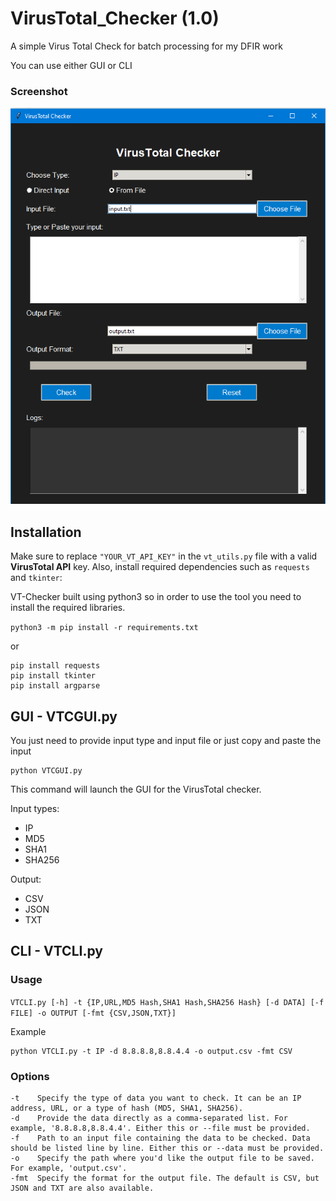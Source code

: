# VirusTotal_Checker (1.0)
A simple Virus Total Check for batch processing for my DFIR work

You can use either GUI or CLI

### Screenshot
![Beta Mode of VT_Checker](GUI.PNG)  

## Installation
Make sure to replace `"YOUR_VT_API_KEY"` in the `vt_utils.py` file with a valid **VirusTotal API** key. Also, install required dependencies such as `requests` and `tkinter`:

VT-Checker built using python3 so in order to use the tool you need to install the required libraries.

`python3 -m pip install -r requirements.txt`

or

```
pip install requests
pip install tkinter
pip install argparse
```



## GUI - VTCGUI.py
You just need to provide input type and input file or just copy and paste the input

```
python VTCGUI.py
```

This command will launch the GUI for the VirusTotal checker.



Input types:

- IP
- MD5
- SHA1
- SHA256

Output:
- CSV
- JSON
- TXT
  
## CLI - VTCLI.py

### Usage

`VTCLI.py [-h] -t {IP,URL,MD5 Hash,SHA1 Hash,SHA256 Hash} [-d DATA] [-f FILE] -o OUTPUT [-fmt {CSV,JSON,TXT}]`

Example

```
python VTCLI.py -t IP -d 8.8.8.8,8.8.4.4 -o output.csv -fmt CSV
```



### Options
```
-t    Specify the type of data you want to check. It can be an IP address, URL, or a type of hash (MD5, SHA1, SHA256).
-d    Provide the data directly as a comma-separated list. For example, '8.8.8.8,8.8.4.4'. Either this or --file must be provided.
-f    Path to an input file containing the data to be checked. Data should be listed line by line. Either this or --data must be provided.
-o    Specify the path where you'd like the output file to be saved. For example, 'output.csv'.
-fmt  Specify the format for the output file. The default is CSV, but JSON and TXT are also available.
```
